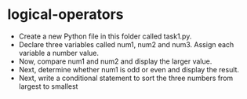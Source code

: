 # logical-operators

- Create a new Python file in this folder called task1.py.
- Declare three variables called num1, num2 and num3. Assign each variable a number value.
- Now, compare num1 and num2 and display the larger value.
- Next, determine whether num1 is odd or even and display the result.
- Next, write a conditional statement to sort the three numbers from largest to smallest
